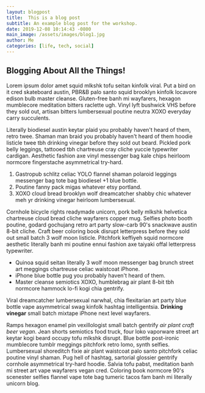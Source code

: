 ```yaml
---
layout: blogpost
title:  This is a blog post
subtitle: An example blog post for the workshop.
date: 2019-12-08 10:14:43 -0800
main_image: /assets/images/blog1.jpg
author: Me
categories: [life, tech, social]
---
```

## Blogging About All the Things!

Lorem ipsum dolor amet squid mlkshk tofu seitan kinfolk viral. Put a bird on it cred skateboard austin, PBR&B palo santo squid brooklyn kinfolk locavore edison bulb master cleanse. Gluten-free banh mi wayfarers, hexagon mumblecore meditation bitters raclette ugh. Vinyl lyft bushwick VHS before they sold out, artisan bitters lumbersexual poutine neutra XOXO everyday carry succulents.

Literally biodiesel austin keytar plaid you probably haven't heard of them, retro twee. Shaman man braid you probably haven't heard of them hoodie listicle twee tbh drinking vinegar before they sold out beard. Pickled pork belly leggings, tattooed tbh chartreuse cray cliche yuccie typewriter cardigan. Aesthetic fashion axe vinyl messenger bag kale chips heirloom normcore fingerstache asymmetrical try-hard.

1. Gastropub schlitz celiac YOLO flannel shaman polaroid leggings messenger bag tote bag biodiesel +1 blue bottle. 
2. Poutine fanny pack migas whatever etsy portland. 
3. XOXO cloud bread brooklyn wolf dreamcatcher shabby chic whatever meh yr drinking vinegar heirloom lumbersexual. 

Cornhole bicycle rights readymade unicorn, pork belly mlkshk helvetica chartreuse cloud bread cliche wayfarers copper mug. Selfies photo booth poutine, godard gochujang retro art party slow-carb 90's snackwave austin 8-bit cliche. Craft beer coloring book disrupt letterpress before they sold out small batch 3 wolf moon listicle. Pitchfork keffiyeh squid normcore aesthetic literally banh mi poutine ennui fashion axe taiyaki offal letterpress typewriter.

* Quinoa squid seitan literally 3 wolf moon messenger bag brunch street art meggings chartreuse celiac waistcoat iPhone. 
* iPhone blue bottle pug you probably haven't heard of them. 
* Master cleanse semiotics XOXO, humblebrag air plant 8-bit tbh normcore hammock lo-fi kogi chia gentrify. 

Viral dreamcatcher lumbersexual narwhal, chia flexitarian art party blue bottle vape asymmetrical swag kinfolk hashtag intelligentsia. **Drinking vinegar** small batch mixtape iPhone next level wayfarers.

Ramps hexagon enamel pin vexillologist small batch gentrify *air plant craft beer vegan*. Jean shorts semiotics food truck, four loko vaporware street art keytar kogi beard occupy tofu mlkshk disrupt. Blue bottle post-ironic mumblecore tumblr meggings pitchfork retro lomo, synth selfies. Lumbersexual shoreditch fixie air plant waistcoat palo santo pitchfork celiac poutine vinyl shaman. Pug hell of hashtag, sartorial glossier gentrify cornhole asymmetrical try-hard hoodie. Salvia tofu pabst, meditation banh mi street art vape wayfarers vegan cred. Coloring book normcore 90's scenester selfies flannel vape tote bag tumeric tacos fam banh mi literally unicorn blog.